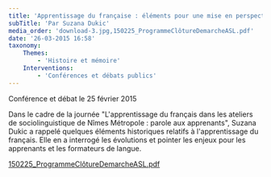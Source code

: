 ```yaml
---
title: 'Apprentissage du française : éléments pour une mise en perspective historique'
subTitle: 'Par Suzana Dukic'
media_order: 'download-3.jpg,150225_ProgrammeClôtureDemarcheASL.pdf'
date: '26-03-2015 16:58'
taxonomy:
    Themes:
        - 'Histoire et mémoire'
    Interventions:
        - 'Conférences et débats publics'
---
```


Conférence et débat le 25 février 2015

Dans le cadre de la journée "L'apprentissage du français dans les ateliers de sociolinguistique de Nîmes Métropole : parole aux apprenants", Suzana Dukic a rappelé quelques éléments historiques relatifs à l'apprentissage du français. Elle en a interrogé les évolutions et pointer les enjeux pour les apprenants et les formateurs de langue.

[150225_ProgrammeClôtureDemarcheASL.pdf](150225_ProgrammeClo%CC%82tureDemarcheASL.pdf)  



